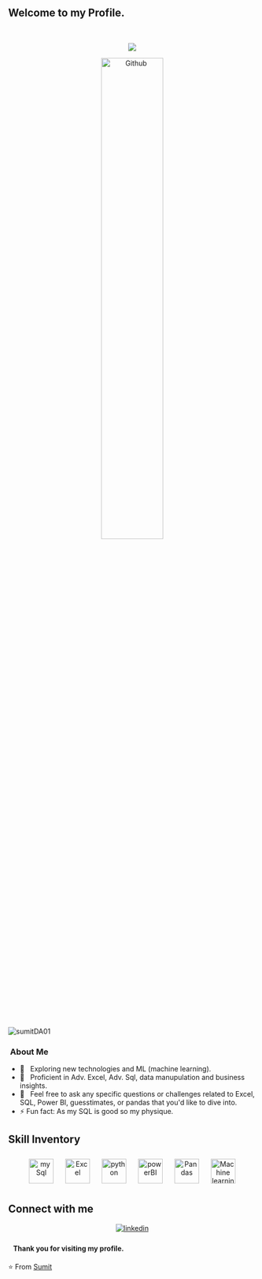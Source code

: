  <h2> Welcome to my Profile.</h2>
 <br/>

 <p align="center">
  <a href="https://github.com/DenverCoder1/readme-typing-svg">
    <img src="https://readme-typing-svg.demolab.com/?lines=Hi! My self sumit 👦🏽; I am a Data Analyst 👨🏻‍💻;Traveller 🌏;Curious%20to%20learn%20new%20things !&font=Fira%20Code&center=true&width=440&height=45&color=f75c7e&vCenter=true&size=22&pause=1000"></a>
</p>

 <div width="50%" align="center"><img align="center" height="auto" width="50%" alt="Github" src="https://media1.giphy.com/media/3oKIPEqDGUULpEU0aQ/giphy.gif" />
 </div>
 <p align="left"> <img src="https://komarev.com/ghpvc/?username=sumitDA01&label=Profile%20views&color=0e75b6&style=flat" alt="sumitDA01" /> </p>

<h3> &nbsp;About Me </h3>  

- 🙂 &nbsp; Exploring new technologies and ML (machine learning).
- 💼 &nbsp; Proficient in Adv. Excel, Adv. Sql, data manupulation and business insights.
- 💬 &nbsp; Feel free to ask any specific questions or challenges related to Excel, SQL, Power BI, guesstimates, or pandas that you'd like to dive into.
- ⚡ Fun fact: As my SQL is good so my physique.


## Skill Inventory


<div align="center">  
<a href="https://reactjs.org/" target="_blank"><img style="margin: 10px" src="https://i.pinimg.com/originals/e9/bd/82/e9bd82cf92894a080eb23a15c246c52b.png" alt="my Sql" height="50" /></a>
<a href="https://redux.js.org/" target="_blank"><img style="margin: 10px" src="https://upload.wikimedia.org/wikipedia/commons/thumb/3/34/Microsoft_Office_Excel_%282019%E2%80%93present%29.svg/640px-Microsoft_Office_Excel_%282019%E2%80%93present%29.svg.png" alt="Excel" height="50" /></a>  
<a href="https://www.w3schools.com/css/" target="_blank"><img style="margin: 10px" src="https://upload.wikimedia.org/wikipedia/commons/thumb/c/c3/Python-logo-notext.svg/1200px-Python-logo-notext.svg.png" alt="python" height="50" /></a>  
<a href="https://en.wikipedia.org/wiki/HTML5" target="_blank"><img style="margin: 10px" src="https://powerbi.microsoft.com/pictures/shared/social/social-default-image.png" alt="powerBI" height="50" /></a>  
<a href="https://www.javascript.com/" target="_blank"><img style="margin: 10px" src="https://encrypted-tbn0.gstatic.com/images?q=tbn:ANd9GcQbEDPtNeNis31vrYcDQF-u0sJ2VXyBB66pGg&usqp=CAU" alt="Pandas" height="50" /></a>  
<a href="https://www.typescriptlang.org/" target="_blank"><img style="margin: 10px"  src="https://nyesteventuretech.com/images/Machine-Learning.jpg" alt="Machine learning" height="50" /></a>


</div>


## Connect with me  
<div align="center">
<a href="https://www.linkedin.com/in/sumit-1380bb252/" target="_blank">
<img src=https://img.shields.io/badge/linkedin-%231E77B5.svg?&style=for-the-badge&logo=linkedin&logoColor=white alt=linkedin style="margin-bottom: 5px;" />
</a>
</div>  

#### &nbsp;&nbsp; Thank you for visiting my profile.

⭐ From [Sumit](https://github.com/sumitDA01)



